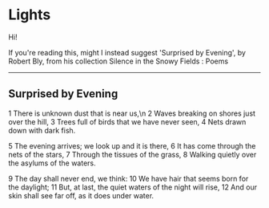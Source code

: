 # Lights

Hi!

If you're reading this, might I instead suggest 'Surprised by Evening', by Robert Bly, 
from his collection Silence in the Snowy Fields : Poems

--------------------
Surprised by Evening
--------------------
1  There is unknown dust that is near us,\n
2  Waves breaking on shores just over the hill,
3  Trees full of birds that we have never seen,
4  Nets drawn down with dark fish.

5  The evening arrives; we look up and it is there,
6  It has come through the nets of the stars,
7  Through the tissues of the grass,
8  Walking quietly over the asylums of the waters.

9  The day shall never end, we think:
10  We have hair that seems born for the daylight;
11  But, at last, the quiet waters of the night will rise,
12  And our skin shall see far off, as it does under water.

